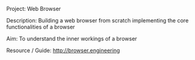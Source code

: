 Project: Web Browser

Description: Building a web browser from scratch implementing the core functionalities of a browser

Aim: To understand the inner workings of a browser


Resource / Guide: http://browser.engineering

